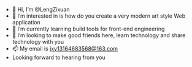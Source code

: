 - 👋 Hi, I’m @LengZixuan
- 👀 I’m interested in is how do you create a very modern art style Web application
- 🌱 I’m currently learning build tools for front-end engineering
- 💞️ I’m looking to make good friends here, learn technology and share technology with you
- 📫 My email is jxy13164683568@163.com 
-    Looking forward to hearing from you

<!---
LengZixuan is a ✨ special ✨ repository because its `README.md` (this file) appears on your GitHub profile.
You can click the Preview link to take a look at your changes.
--->
